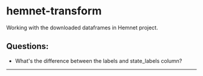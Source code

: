 # hemnet-transform

Working with the downloaded dataframes in Hemnet project.

## Questions:
* What's the difference between the labels and state_labels column?

---